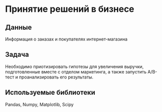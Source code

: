 # Принятие решений в бизнесе

## Данные
Информация о заказах и покупателях интернет-магазина

## Задача

Необходимо приотизировать гипотезы для увеличения выручки, подготовленные вместе с отделом маркетинга, а также запустить A/B-тест и проанализировать его результаты. 

## Используемые библиотеки
Pandas,
Numpy,
Matplotlib,
Scipy

